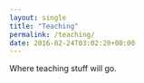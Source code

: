 ```yaml
---
layout: single
title: "Teaching"
permalink: /teaching/
date: 2016-02-24T03:02:20+00:00
---
```


Where teaching stuff will go.
